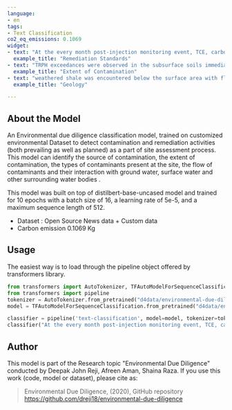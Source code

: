 ```yaml
---
language:
- en
tags:
- Text Classification
co2_eq_emissions: 0.1069
widget:
- text: "At the every month post-injection monitoring event, TCE, carbon tetrachloride, and chloroform concentrations were above CBSGs in three of the wells"
  example_title: "Remediation Standards"
- text: "TRPH exceedances were observed in the subsurface soils immediately above the water table and there are no TRPH exceedances in surface soils."
  example_title: "Extent of Contamination"
- text: "weathered shale was encountered below the surface area with fluvial deposits. Sediments in the coastal plain region are found above and below the bedrock with sandstones and shales that form the basement rock"
  example_title: "Geology"

---
```


## About the Model
An Environmental due diligence classification model, trained on customized environmental Dataset to detect contamination and remediation activities (both prevailing as well as planned) as a part of site assessment process.  This model can identify the source of contamination, the extent of contamination, the types of contaminants present at the site, the flow of contaminants and their interaction with ground water, surface water and other surrounding water bodies .

This model was built on top of distilbert-base-uncased model and trained for 10 epochs with a batch size of 16, a learning rate of 5e-5, and a maximum sequence length of 512.

- Dataset : Open Source News data + Custom data
- Carbon emission 0.1069 Kg

## Usage
The easiest way is to load through the pipeline object offered by transformers library.
```python
from transformers import AutoTokenizer, TFAutoModelForSequenceClassification
from transformers import pipeline
tokenizer = AutoTokenizer.from_pretrained("d4data/environmental-due-diligence-model")
model = TFAutoModelForSequenceClassification.from_pretrained("d4data/environmental-due-diligence-model")

classifier = pipeline('text-classification', model=model, tokenizer=tokenizer) # cuda = 0,1 based on gpu availability
classifier("At the every month post-injection monitoring event, TCE, carbon tetrachloride, and chloroform concentrations were above CBSGs in three of the wells")
```

## Author
This model is part of the Research topic "Environmental Due Diligence" conducted by Deepak John Reji, Afreen Aman, Shaina Raza. If you use this work (code, model or dataset), please cite as:
> Environmental Due Diligence, (2020), GitHub repository https://github.com/dreji18/environmental-due-diligence

